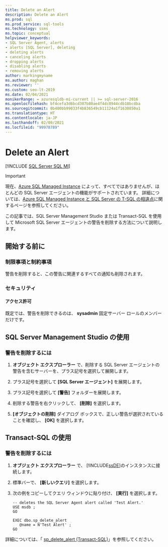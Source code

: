 ```yaml
---
title: Delete an Alert
description: Delete an Alert
ms.prod: sql
ms.prod_service: sql-tools
ms.technology: ssms
ms.topic: conceptual
helpviewer_keywords:
- SQL Server Agent, alerts
- alerts [SQL Server], deleting
- deleting alerts
- canceling alerts
- dropping alerts
- disabling alerts
- removing alerts
author: markingmyname
ms.author: maghan
ms.reviewer: ''
ms.custom: seo-lt-2019
ms.date: 02/04/2021
monikerRange: = azuresqldb-mi-current || >= sql-server-2016
ms.openlocfilehash: bf4cefa3d6bcd307b80ae4f4dc0944cdb18bcdba
ms.sourcegitcommit: 0b400bb99033f4b836549cb11124a1f1630850a1
ms.translationtype: HT
ms.contentlocale: ja-JP
ms.lasthandoff: 02/09/2021
ms.locfileid: "99978789"
---
```

# <a name="delete-an-alert"></a>Delete an Alert

[!INCLUDE [SQL Server SQL MI](../../includes/applies-to-version/sql-asdbmi.md)]

> [!IMPORTANT]
> 現在、[Azure SQL Managed Instance](/azure/sql-database/sql-database-managed-instance) によって、すべてではありませんが、ほとんどの SQL Server エージェントの機能がサポートされています。 詳細については、[Azure SQL Managed Instance と SQL Server の T-SQL の相違点](/azure/sql-database/sql-database-managed-instance-transact-sql-information#sql-server-agent)に関するページを参照してください。

この記事では、SQL Server Management Studio または Transact-SQL を使用して Microsoft SQL Server エージェントの警告を削除する方法について説明します。

## <a name="before-you-begin"></a><a name="BeforeYouBegin"></a>開始する前に

### <a name="limitations-and-restrictions"></a><a name="Restrictions"></a>制限事項と制約事項

警告を削除すると、この警告に関連するすべての通知も削除されます。

### <a name="security"></a><a name="Security"></a>セキュリティ

#### <a name="permissions"></a><a name="Permissions"></a>アクセス許可

既定では、警告を削除できるのは、 **sysadmin** 固定サーバー ロールのメンバーだけです。  

## <a name="using-sql-server-management-studio"></a><a name="SSMSProcedure"></a>SQL Server Management Studio の使用

### <a name="to-delete-an-alert"></a>警告を削除するには

1. **オブジェクト エクスプローラー** で、削除する SQL Server エージェントの警告を含むサーバーを、プラス記号を選択して展開します。

2. プラス記号を選択して **[SQL Server エージェント]** を展開します。

3. プラス記号を選択して **[警告]** フォルダーを展開します。

4. 削除する警告を右クリックして、 **[削除]** を選択します。

5. **[オブジェクトの削除]** ダイアログ ボックスで、正しい警告が選択されていることを確認し、 **[OK]** を選択します。

## <a name="using-transact-sql"></a><a name="TsqlProcedure"></a>Transact-SQL の使用

### <a name="to-delete-an-alert"></a>警告を削除するには

1. **オブジェクト エクスプローラー** で、 [!INCLUDE[ssDE](../../includes/ssde_md.md)]のインスタンスに接続します。

2. 標準バーで、 **[新しいクエリ]** を選択します。  

3. 次の例をコピーしてクエリ ウィンドウに貼り付け、 **[実行]** を選択します。

    ```
    -- deletes the SQL Server Agent alert called 'Test Alert.'
    USE msdb ;
    GO
  
    EXEC dbo.sp_delete_alert
       @name = N'Test Alert' ;
    GO
    ```

詳細については、「 [sp_delete_alert (Transact-SQL)](../../relational-databases/system-stored-procedures/sp-delete-alert-transact-sql.md)」を参照してください。
